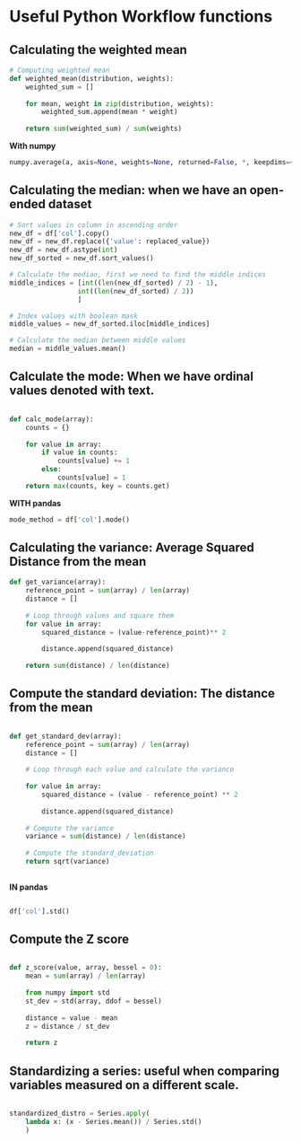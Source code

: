 # Useful Python Workflow functions

## Calculating the weighted mean 

``` python
# Computing weighted mean 
def weighted_mean(distribution, weights):
    weighted_sum = []
    
    for mean, weight in zip(distribution, weights):
        weighted_sum.append(mean * weight)
    
    return sum(weighted_sum) / sum(weights)
 ```

**With numpy**

``` python 
numpy.average(a, axis=None, weights=None, returned=False, *, keepdims=<no value>)

```
## Calculating the median: when we have an open-ended dataset

``` python 
# Sort values in column in ascending order 
new_df = df['col'].copy()
new_df = new_df.replace({'value': replaced_value})
new_df = new_df.astype(int)
new_df_sorted = new_df.sort_values()

# Calculate the median, first we need to find the middle indices
middle_indices = [int((len(new_df_sorted) / 2) - 1),
                 int((len(new_df_sorted) / 2))
                 ]

# Index values with boolean mask 
middle_values = new_df_sorted.iloc[middle_indices]

# Calculate the median between middle values 
median = middle_values.mean()

```

## Calculate the mode: When we have ordinal values denoted with text.

``` python 

def calc_mode(array):
    counts = {}
    
    for value in array:
        if value in counts:
            counts[value] += 1
        else:
            counts[value] = 1
    return max(counts, key = counts.get)

```
**WITH pandas**

``` python 
mode_method = df['col'].mode()

```

## Calculating the variance: Average Squared Distance from the mean

``` python
def get_variance(array):
    reference_point = sum(array) / len(array)
    distance = []
    
    # Loop through values and square them 
    for value in array:
        squared_distance = (value-reference_point)** 2
        
        distance.append(squared_distance)
        
    return sum(distance) / len(distance)
```

## Compute the standard deviation: The distance from the mean

``` python

def get_standard_dev(array):
    reference_point = sum(array) / len(array)
    distance = []
    
    # Loop through each value and calculate the variance 
    
    for value in array:
        squared_distance = (value - reference_point) ** 2
        
        distance.append(squared_distance)
    
    # Compute the variance 
    variance = sum(distance) / len(distance)
    
    # Compute the standard_deviation
    return sqrt(variance)
    
```

**IN pandas**

``` python

df['col'].std()

```
## Compute the Z score

``` python

def z_score(value, array, bessel = 0):
    mean = sum(array) / len(array)
    
    from numpy import std
    st_dev = std(array, ddof = bessel)
    
    distance = value - mean
    z = distance / st_dev
    
    return z
```

## Standardizing  a series: useful when comparing variables measured on a different scale. 

``` python

standardized_distro = Series.apply(
    lambda x: (x - Series.mean()) / Series.std()
    )

```
